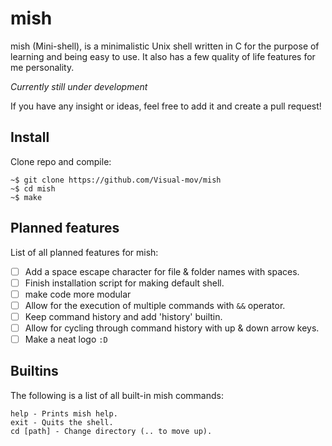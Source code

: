 # mish
mish (Mini-shell), is a minimalistic Unix shell written in C for the purpose of learning and being easy to use. It also has a few quality of life features for me personality.

*Currently still under development*

If you have any insight or ideas, feel free to add it and create a pull request!

## Install
Clone repo and compile:
```
~$ git clone https://github.com/Visual-mov/mish
~$ cd mish
~$ make
```

## Planned features
List of all planned features for mish:
- [ ] Add a space escape character for file & folder names with spaces.
- [ ] Finish installation script for making default shell.
- [ ] make code more modular
- [ ] Allow for the execution of multiple commands with `&&` operator.
- [ ] Keep command history and add 'history' builtin.
- [ ] Allow for cycling through command history with up & down arrow keys.
- [ ] Make a neat logo `:D`

## Builtins
The following is a list of all built-in mish commands:
```
help - Prints mish help.
exit - Quits the shell.
cd [path] - Change directory (.. to move up).
```
